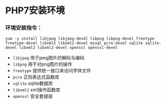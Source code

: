 # PHP7安装环境

### 环境安装指令：
`yum -y install libjpeg libjpeg-devel libpng libpng-devel freetype freetype-devel libxml2 libxml2-devel mysql pcre-devel sqlite sqlite-devel libxml2 libxml2-devel openssl openssl-devel`

- `libjpeg` 用于jpeg图片的解码与编码
- `libpng` 用于对png图片的操作
- `freetype` 提供统一接口来访问字体文件
- `pcre` 正则表达式函数库
- `sqlite` sqlite数据库
- `libxml2` xml操作函数库
- `openssl` 安全套接层
